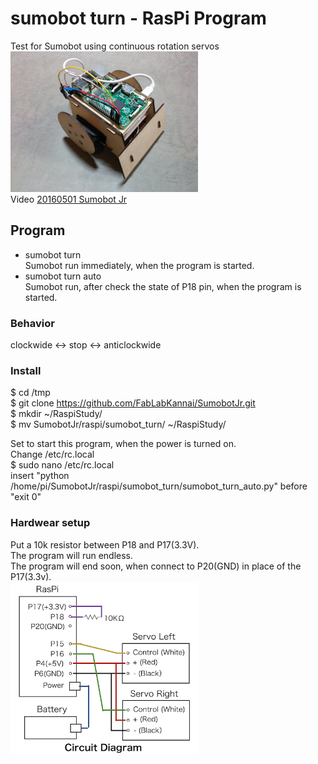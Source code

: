# sumobot turn - RasPi Program

Test for Sumobot using  continuous rotation servos <br/>
<img src="https://github.com/FabLabKannai/SumobotJr/blob/master/docs/images/raspi_completion.jpg" width="300" /> <br/>
  Video [20160501 Sumobot Jr](https://www.youtube.com/watch?v=J9WRliGs7vI) <br/>

## Program
- sumobot turn <br/>
Sumobot run immediately, when the program is started. <br/>
- sumobot turn auto <br/>
Sumobot run, after check the state of P18 pin, when the program is started. <br/>

### Behavior
clockwide <-> stop <-> anticlockwide <br/>

### Install
$ cd /tmp<br>
$ git clone https://github.com/FabLabKannai/SumobotJr.git <br>
$ mkdir ~/RaspiStudy/ <br>
$ mv SumobotJr/raspi/sumobot_turn/ ~/RaspiStudy/ <br>

Set to start this program, when the power is turned on. <br>
Change /etc/rc.local <br>
$ sudo nano /etc/rc.local <br>
insert "python /home/pi/SumobotJr/raspi/sumobot_turn/sumobot_turn_auto.py" before "exit 0" <br>

### Hardwear setup
Put a 10k resistor between P18 and P17(3.3V).  <br>
The program will run endless. <br>
The program will end soon, when connect to P20(GND) in place of the P17(3.3v).   <br>
<img src="https://github.com/FabLabKannai/SumobotJr/blob/master/docs/images/raspi_circuit_p18.png" width="300" /> <br/>
